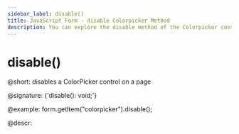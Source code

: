 ```yaml
---
sidebar_label: disable()
title: JavaScript Form - disable Colorpicker Method 
description: You can explore the disable method of the Colorpicker control of Form in the documentation of the DHTMLX JavaScript UI library. Browse developer guides and API reference, try out code examples and live demos, and download a free 30-day evaluation version of DHTMLX Suite 7.
---
```


# disable()

@short: disables a ColorPicker control on a page

@signature: {'disable(): void;'}

@example:
form.getItem("colorpicker").disable();

@descr:

